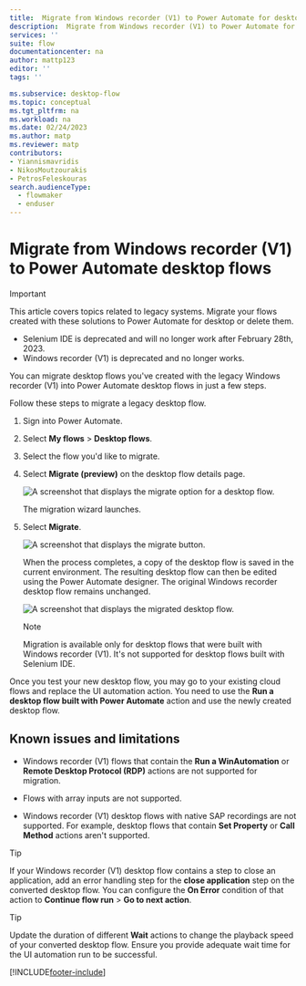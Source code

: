 ```yaml
---
title:  Migrate from Windows recorder (V1) to Power Automate for desktop
description:  Migrate from Windows recorder (V1) to Power Automate for desktop.
services: ''
suite: flow
documentationcenter: na
author: mattp123
editor: ''
tags: ''

ms.subservice: desktop-flow
ms.topic: conceptual
ms.tgt_pltfrm: na
ms.workload: na
ms.date: 02/24/2023
ms.author: matp
ms.reviewer: matp
contributors:
- Yiannismavridis
- NikosMoutzourakis
- PetrosFeleskouras
search.audienceType: 
  - flowmaker
  - enduser
---
```


# Migrate from Windows recorder (V1) to Power Automate desktop flows

> [!IMPORTANT]
>
> This article covers topics related to legacy systems. Migrate your flows created with these solutions to Power Automate for desktop or delete them.
>
> - Selenium IDE is deprecated and will no longer work after February 28th, 2023.
> - Windows recorder (V1) is deprecated and no longer works.

You can migrate desktop flows you've created with the legacy Windows recorder
(V1) into Power Automate desktop flows in just a few steps.

Follow these steps to migrate a legacy desktop flow.

1. Sign into Power Automate.
1. Select **My flows** > **Desktop flows**.
1. Select the flow you'd like to migrate.
1. Select **Migrate (preview)** on the desktop flow details page.

   ![A screenshot that displays the migrate option for a desktop flow.](media/migrate-win-recorder/migrate-button.png)

   The migration wizard launches.

1. Select **Migrate**.

   ![A screenshot that displays the migrate button.](media/migrate-win-recorder/migrate-wizard.png)
   
   When the process completes, a copy of the desktop flow is saved in the current environment. The resulting desktop flow can then be edited using the Power Automate designer. The original Windows recorder desktop flow remains unchanged.

   ![A screenshot that displays the migrated desktop flow.](media/migrate-win-recorder/migrated-flow.png)

   >[!NOTE]
   >Migration is available only for desktop flows that were built with Windows recorder (V1). It's not supported for desktop flows built with Selenium IDE.

Once you test your new desktop flow, you may go to your existing cloud flows and
replace the UI automation action. You need to use the **Run a desktop flow built with Power Automate** action and use the newly created desktop flow.

## Known issues and limitations

- Windows recorder (V1) flows that contain the **Run a WinAutomation** or **Remote Desktop Protocol (RDP)** actions are not supported for migration.

- Flows with array inputs are not supported.

- Windows recorder (V1) desktop flows with native SAP recordings are not supported. For example, desktop flows that contain **Set Property** or **Call Method** actions aren't supported. 

>[!TIP]
>If your Windows recorder (V1) desktop flow contains a step to close an application, add an error handling step for the **close application** step on the converted desktop flow. You can configure the **On Error** condition of that action to **Continue flow run** > **Go to next action**.

>[!TIP]
>Update the duration of different **Wait** actions to change the playback speed of your converted desktop flow. Ensure you provide adequate wait time for the UI automation run to be successful.


[!INCLUDE[footer-include](../includes/footer-banner.md)]
